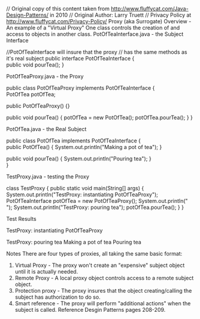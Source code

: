 // Original copy of this content taken from http://www.fluffycat.com/Java-Design-Patterns/ in 2010
// Original Author: Larry Truett
// Privacy Policy at http://www.fluffycat.com/Privacy-Policy/
Proxy (aka Surrogate) Overview - An example of a "Virtual Proxy"
One class controls the creation of and access to objects in another class.
PotOfTeaInterface.java - the Subject Interface

//PotOfTeaInterface will insure that the proxy 
//  has the same methods as it's real subject
public interface PotOfTeaInterface {   
   public void pourTea();
}

PotOfTeaProxy.java - the Proxy

public class PotOfTeaProxy implements PotOfTeaInterface {  
   PotOfTea potOfTea;
    
   public PotOfTeaProxy() {}
   
   public void pourTea() {
       potOfTea = new PotOfTea();
       potOfTea.pourTea();
   }
}

PotOfTea.java - the Real Subject

public class PotOfTea implements PotOfTeaInterface {  
   public PotOfTea() {
       System.out.println("Making a pot of tea");
   }
   
   public void pourTea() {
       System.out.println("Pouring tea");
   }   
}

TestProxy.java - testing the Proxy

class TestProxy {
   public static void main(String[] args) {
       System.out.println("TestProxy: instantiating PotOfTeaProxy");
       PotOfTeaInterface potOfTea = new PotOfTeaProxy();
       System.out.println(" ");
       System.out.println("TestProxy: pouring tea");
       potOfTea.pourTea();
   }
}

Test Results

TestProxy: instantiating PotOfTeaProxy


TestProxy: pouring tea
Making a pot of tea
Pouring tea

Notes
There are four types of proxies, all taking the same basic format:
1. Virtual Proxy - The proxy won't create an "expensive" subject object until it is actually needed.
2. Remote Proxy - A local proxy object controls access to a remote subject object.
3. Protection proxy - The proxy insures that the object creating/calling the subject has authorization to do so.
4. Smart reference - The proxy will perform "additional actions" when the subject is called.
Reference Desgin Patterns pages 208-209. 


